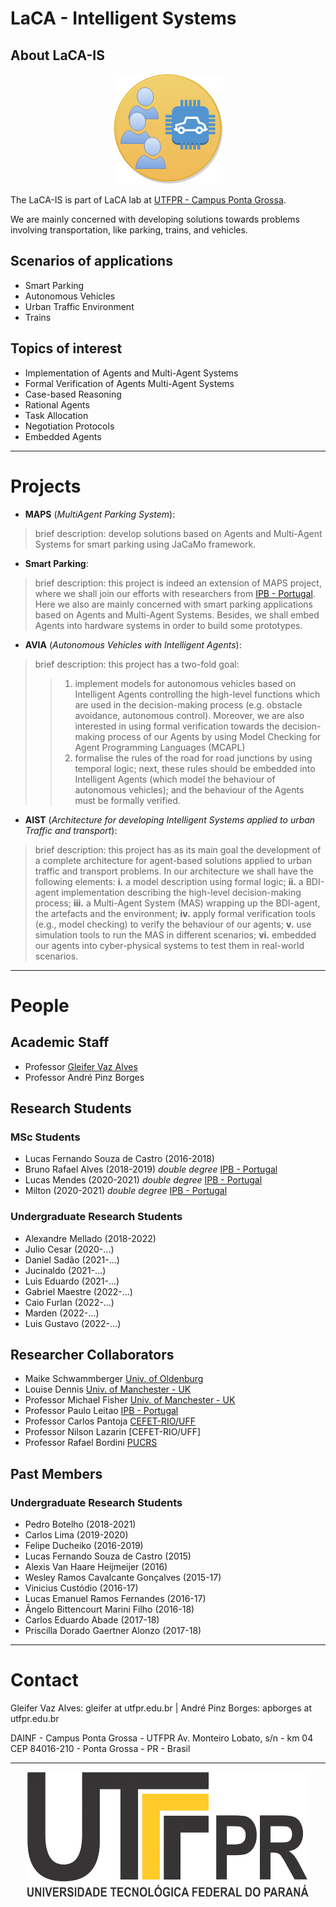 # LaCA - Intelligent Systems 

## About LaCA-IS 

<p align="center"> 
<img src="/logos/logo-LaCA-IS.png">
</p>

The LaCA-IS is part of LaCA lab at [UTFPR - Campus Ponta Grossa](http://portal.utfpr.edu.br/campus/pontagrossa). 

We are mainly concerned with developing solutions towards problems involving transportation, like parking, trains, and vehicles.
 

## Scenarios of applications

* Smart Parking
* Autonomous Vehicles
* Urban Traffic Environment
* Trains


## Topics of interest

* Implementation of Agents and Multi-Agent Systems
* Formal Verification of Agents Multi-Agent Systems
* Case-based Reasoning
* Rational Agents
* Task Allocation
* Negotiation Protocols
* Embedded Agents

---------------------------------------------------------

# Projects

* **MAPS** (_MultiAgent Parking System_):
> brief description: develop solutions based on Agents and Multi-Agent Systems for smart parking using JaCaMo framework.


* **Smart Parking**:
> brief description: this project is indeed an extension of MAPS project, where we shall join our efforts with researchers from [IPB - Portugal](http://ipb.pt). Here we also are mainly concerned with smart parking applications based on Agents and Multi-Agent Systems. Besides, we shall embed Agents into hardware systems in order to build some prototypes.

* **AVIA** (_Autonomous Vehicles with Intelligent Agents_):
> brief description: this project has a two-fold goal: 
>> 1. implement models for autonomous vehicles based on Intelligent Agents controlling the high-level functions which are used in the decision-making process (e.g. obstacle avoidance, autonomous control). Moreover, we are also interested in using formal verification towards the decision-making process of our Agents by using Model Checking for Agent Programming Languages (MCAPL)
>> 1. formalise the rules of the road for road junctions by using temporal logic; next, these rules should be embedded into Intelligent Agents (which model the behaviour of autonomous vehicles); and the behaviour of the Agents must be formally verified.

* **AIST** (_Architecture for developing Intelligent Systems applied to urban Traffic and transport_):
> brief description: this project has as its main goal the development of a complete architecture for agent-based solutions applied to urban traffic and transport problems. In our architecture we shall have the following elements: **i.** a model description using formal logic; **ii.** a BDI-agent implementation describing the high-level decision-making process; **iii.** a Multi-Agent System (MAS) wrapping up the BDI-agent, the artefacts and the environment;  **iv.** apply formal verification tools (e.g., model checking) to verify the behaviour of our agents; **v.** use simulation tools to run the MAS in different scenarios; **vi.** embedded our agents into cyber-physical systems to test them in real-world scenarios.​

---------------------------------------------------------

# People

## Academic Staff

* Professor [Gleifer Vaz Alves](https://sites.google.com/view/gleifer)
* Professor André Pinz Borges

## Research Students

### MSc Students

* Lucas Fernando Souza de Castro (2016-2018)
* Bruno Rafael Alves (2018-2019) _double degree_ [IPB - Portugal](http://ipb.pt)
* Lucas Mendes (2020-2021)  _double degree_ [IPB - Portugal](http://ipb.pt)
* Milton (2020-2021)  _double degree_ [IPB - Portugal](http://ipb.pt)

### Undergraduate Research Students

* Alexandre Mellado (2018-2022)
* Julio Cesar (2020-...)
* Daniel Sadão (2021-...)
* Jucinaldo (2021-...)
* Luis Eduardo (2021-...)
* Gabriel Maestre (2022-...)
* Caio Furlan (2022-...)
* Marden (2022-...)
* Luis Gustavo (2022-...)

## Researcher Collaborators

* Maike Schwammberger [Univ. of Oldenburg](https://uol.de/csd/persons/dr-maike-schwammberger)
* Louise Dennis [Univ. of Manchester - UK](https://personalpages.manchester.ac.uk/staff/louise.dennis/)
* Professor Michael Fisher [Univ. of Manchester - UK](https://personalpages.manchester.ac.uk/staff/michael.fisher/)
* Professor Paulo Leitao [IPB - Portugal](http://www.ipb.pt/~pleitao/)
* Professor Carlos Pantoja [CEFET-RIO/UFF](https://turing.pro.br/kadupantoja/)
* Professor Nilson Lazarin [CEFET-RIO/UFF]
* Professor Rafael Bordini [PUCRS](http://www.inf.pucrs.br/r.bordini/Rafael_Bordini)


## Past Members

### Undergraduate Research Students

* Pedro Botelho (2018-2021)
* Carlos Lima (2019-2020)
* Felipe Ducheiko (2016-2019)
* Lucas Fernando Souza de Castro (2015)
* Alexis Van Haare Heijmeijer (2016)
* Wesley Ramos Cavalcante Gonçalves (2015-17)
* Vinicius Custódio (2016-17)
* Lucas Emanuel Ramos Fernandes (2016-17)
* Ângelo Bittencourt Marini Filho (2016-18)
* Carlos Eduardo Abade (2017-18)
* Priscilla Dorado Gaertner Alonzo (2017-18)


---------------------------------------------------------

# Contact

Gleifer Vaz Alves: gleifer at utfpr.edu.br |
André Pinz Borges: apborges at utfpr.edu.br

DAINF - Campus Ponta Grossa - UTFPR
Av. Monteiro Lobato, s/n - km 04 
CEP 84016-210 - Ponta Grossa - PR - Brasil

----------------------------------------------------------

<p align="center"> 
<img src="/logos/logo_utfpr.png" width="450px" height="200px"/>
</p>

